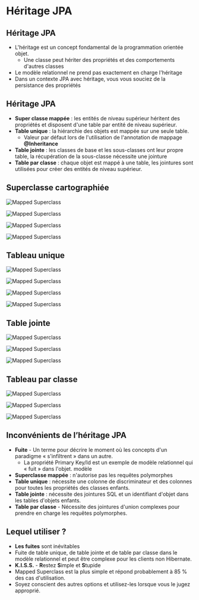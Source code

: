 # Héritage JPA

## Héritage JPA
+ L'héritage est un concept fondamental de la programmation orientée objet.
  + Une classe peut hériter des propriétés et des comportements d'autres classes
+ Le modèle relationnel ne prend pas exactement en charge l'héritage
+ Dans un contexte JPA avec héritage, vous vous souciez de la persistance des propriétés

## Héritage JPA
+ **Super classe mappée** : les entités de niveau supérieur héritent des propriétés et disposent d'une table par entité de niveau supérieur.
+ **Table unique** : la hiérarchie des objets est mappée sur une seule table.
  + Valeur par défaut lors de l'utilisation de l'annotation de mappage **@Inheritance**
+ **Table jointe** : les classes de base et les sous-classes ont leur propre table, la récupération de la sous-classe nécessite une jointure
+ **Table par classe** : chaque objet est mappé à une table, les jointures sont utilisées pour créer des entités de niveau supérieur.

## Superclasse cartographiée

![Mapped Superclass](images/image1.jpeg)

![Mapped Superclass](images/image2.jpeg)

![Mapped Superclass](images/image3.jpeg)

![Mapped Superclass](images/image4.jpeg)

## Tableau unique

![Mapped Superclass](images/image5.jpeg)

![Mapped Superclass](images/image6.jpeg)

![Mapped Superclass](images/image7.jpeg)

![Mapped Superclass](images/image8.jpeg)

## Table jointe

![Mapped Superclass](images/image9.jpeg)

![Mapped Superclass](images/image10.jpeg)

![Mapped Superclass](images/image11.jpeg)



## Tableau par classe

![Mapped Superclass](images/image12.jpeg)

![Mapped Superclass](images/image13.jpeg)

![Mapped Superclass](images/image14.jpeg)

## Inconvénients de l’héritage JPA
+ **Fuite** - Un terme pour décrire le moment où les concepts d'un paradigme « s'infiltrent » dans un autre.
  + La propriété Primary Key/Id est un exemple de modèle relationnel qui « fuit » dans l'objet.
  modèle
+ **Superclasse mappée** : n'autorise pas les requêtes polymorphes
+ **Table unique** : nécessite une colonne de discriminateur et des colonnes pour toutes les propriétés des classes enfants.
+ **Table jointe** : nécessite des jointures SQL et un identifiant d'objet dans les tables d'objets enfants.
+ **Table par classe** - Nécessite des jointures d'union complexes pour prendre en charge les requêtes polymorphes.

## Lequel utiliser ?
+ **Les fuites** sont inévitables
+ Fuite  de table unique, de table jointe et de table par classe dans le modèle relationnel et peut être complexe pour les clients non Hibernate.
+ **K.I.S.S.** - **R**estez **S**imple et **S**tupide
+ Mapped Superclass est la plus simple et répond probablement à 85 % des cas d'utilisation.
+ Soyez conscient des autres options et utilisez-les lorsque vous le jugez approprié.